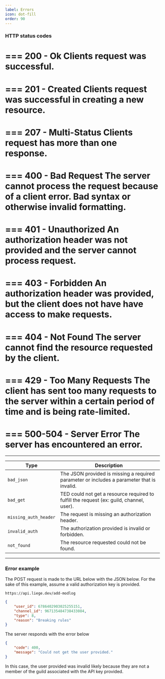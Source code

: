 ```yaml
---
label: Errors
icon: dot-fill
order: 90
---
```


### HTTP status codes

=== 200 - Ok
Clients request was successful.
===

=== 201 - Created
Clients request was successful in creating a new resource.
===

=== 207 - Multi-Status
Clients request has more than one response.
===

=== 400 - Bad Request
The server cannot process the request because of a client error. Bad syntax or otherwise invalid formatting.
===

=== 401 - Unauthorized
An authorization header was not provided and the server cannot process request.
===

=== 403 - Forbidden
An authorization header was provided, but the client does not have have access to make requests.
===

=== 404 - Not Found
The server cannot find the resource requested by the client.
===

=== 429 - Too Many Requests
The client has sent too many requests to the server within a certain period of time and is being rate-limited.
===

=== 500-504 - Server Error
The server has encountered an error.
===

---

| Type                  | Description                                                                                |
| --------------------- | ------------------------------------------------------------------------------------------ |
| `bad_json`            | The JSON provided is missing a required parameter or includes a parameter that is invalid. |
| `bad_get`             | TED could not get a resource required to fulfill the request (ex: guild, channel, user).   |
| `missing_auth_header` | The request is missing an authorization header.                                            |
| `invalid_auth`        | The authorization provided is invalid or forbidden.                                        |
| `not_found`           | The resource requested could not be found.                                                 |

---

### Error example

The POST request is made to the URL below with the JSON below. For the sake of this example, assume a valid authorization key is provided.

```
https://api.liege.dev/add-modlog
```

```json
{
    "user_id": 6786402903025255151,
    "channel_id": 967135484738433084,
    "type": 8,
    "reason": "Breaking rules"
}
```

The server responds with the error below

```json
{
    "code": 400,
    "message": "Could not get the user provided."
}
```

In this case, the user provided was invalid likely because they are not a member of the guild associated with the API key provided.
